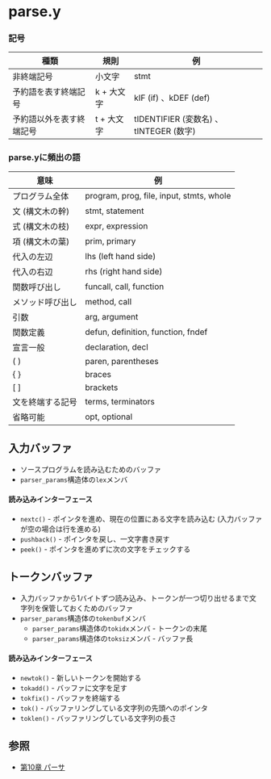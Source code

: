 # parse.y
### 記号

| 種類                     | 規則       | 例                                     |
| -                        | -          | -                                      |
| 非終端記号               | 小文字     | stmt                                   |
| 予約語を表す終端記号     | k + 大文字 | kIF (if) 、kDEF (def)                  |
| 予約語以外を表す終端記号 | t + 大文字 | tIDENTIFIER (変数名) 、tINTEGER (数字) |

### parse.yに頻出の語

| 意味             | 例                                       |
| -                | -                                        |
| プログラム全体   | program, prog, file, input, stmts, whole |
| 文 (構文木の幹)  | stmt, statement                          |
| 式 (構文木の枝)  | expr, expression                         |
| 項 (構文木の葉)  | prim, primary                            |
| 代入の左辺       | lhs (left hand side)                     |
| 代入の右辺       | rhs (right hand side)                    |
| 関数呼び出し     | funcall, call, function                  |
| メソッド呼び出し | method, call                             |
| 引数             | arg, argument                            |
| 関数定義         | defun, definition, function, fndef       |
| 宣言一般         | declaration, decl                        |
| ( )              | paren, parentheses                       |
| { }              | braces                                   |
| [ ]              | brackets                                 |
| 文を終端する記号 | terms, terminators                       |
| 省略可能         | opt, optional                            |

## 入力バッファ
- ソースプログラムを読み込むためのバッファ
- `parser_params`構造体の`lex`メンバ

#### 読み込みインターフェース
- `nextc()`    - ポインタを進め、現在の位置にある文字を読み込む (入力バッファが空の場合は行を進める)
- `pushback()` - ポインタを戻し、一文字書き戻す
- `peek()`     - ポインタを進めずに次の文字をチェックする

## トークンバッファ
- 入力バッファから1バイトずつ読み込み、トークンが一つ切り出せるまで文字列を保管しておくためのバッファ
- `parser_params`構造体の`tokenbuf`メンバ
  - `parser_params`構造体の`tokidx`メンバ - トークンの末尾
  - `parser_params`構造体の`toksiz`メンバ - バッファ長

#### 読み込みインターフェース
- `newtok()` - 新しいトークンを開始する
- `tokadd()` - バッファに文字を足す
- `tokfix()` - バッファを終端する
- `tok()`    - バッファリングしている文字列の先頭へのポインタ
- `toklen()` - バッファリングしている文字列の長さ

## 参照
- [第10章 パーサ](https://i.loveruby.net/ja/rhg/book/parser.html)

